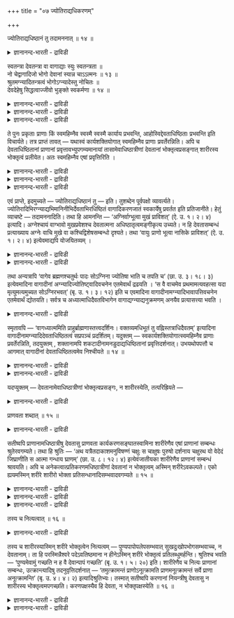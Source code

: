 +++
title = "०७ ज्योतिराद्यधिकरणम्"

+++

ज्योतिराद्यधिष्ठानं तु तदामननात् ॥ १४ ॥  
<details><summary>ज्ञानानन्द-भारती - द्राविडी</summary>

ज्योदिरात्यदिष्टानम् तु तदामऩनात् ॥ १४ ॥
</details>

स्वतन्त्रा देवतन्त्रा वा वागाद्याः स्युः स्वतन्त्रता ॥  
नो चेद्वागादिजो भोगो देवानां स्यान्न चाऽऽत्मनः ॥ १३ ॥  
श्रुतमग्न्यादितन्त्रत्वं भोगोऽग्न्यादेस्तु नोचितः ॥  
देवदेहेषु सिद्धत्वाज्जीवो भुङ्क्ते स्वकर्मणा ॥ १४ ॥  
<details><summary>ज्ञानानन्द-भारती - द्राविडी</summary>

--वैयासिग न्यायमाला
</details>

<details><summary>ज्ञानानन्द-भारती - द्राविडी</summary>

वाक्कु मुदलियवै स्वदन्दिरमायुळ्ळवैगळा? अल्लदु तेवर्गळुक्कु उळ्बट्टवैगळा? स्वदन्दिरम् ताऩ्, अप्पडियिल्लैयाऩाल्, वाक्कु मुदलियदाल् एऱ्पडुम् पोगम् तेवर्गळुक्कु ऎऩ्ऱु एऱ्पट्टु विडुम् (अन्द पोगम्) आत्मावुक्कु इल्लै (ऎऩ्ऱुम् एऱ्पट्टु विडुम्)।
</details>

<details><summary>ज्ञानानन्द-भारती - द्राविडी</summary>

उळ्बट्टिरुक्कुम् तऩ्मै वेदत्तिल् सॊल्लप्पट्टि रुक्किऱदु। तेवर्गळुडैय सरीरत्तिलेये पोगम् सित्तित् तिरुप्पदाल्, (इन्द) पोगमो अक्ऩि मुदलाऩ तेवर्गळुक्कु उसिदमागादु। जीवऩ् ताऩ् तऩ्ऩुडैय कर्माऩुसारमाग (पोगत्तै) अऩुबविक्किऱाऩ्।
</details>

ते पुनः प्रकृताः प्राणाः किं स्वमहिम्नैव स्वस्मै स्वस्मै कार्याय प्रभवन्ति, आहोस्विद्देवताधिष्ठिताः प्रभवन्ति इति विचार्यते। तत्र प्राप्तं तावत् — यथास्वं कार्यशक्तियोगात् स्वमहिम्नैव प्राणाः प्रवर्तेरन्निति। अपि च देवताधिष्ठितानां प्राणानां प्रवृत्तावभ्युपगम्यमानायां तासामेवाधिष्ठात्रीणां देवतानां भोक्तृत्वप्रसङ्गात् शारीरस्य भोक्तृत्वं प्रलीयेत। अतः स्वमहिम्नैव एषां प्रवृत्तिरिति ।

<details><summary>ज्ञानानन्द-भारती - द्राविडी</summary>

(इन्दिरियङ्गळ् ताङ्गळागवे स्वदन्दिरमाग तङ्गळ् कारियङ्गळैच् चॆय्गिऩ्ऱऩवा अल्लदु तेवदै कळुक्कुक् कट्टुप्पट्टु अवर्गळिऩ् अऩुक्रहत्ताल् सॆय्गिऩ्ऱऩवा ऎऩ्ऱु सन्देहम्। इन्दिरियङ्गळुक्कु सक्ति इरुप्पदाल् तेवदैगळुक्कुक् कट्टुप्पडामल् ताङ्गळागवेदाऩ् तङ्गळ् कारियङ्गळै सॆय्गिऩ्ऱऩ। तेवदैगळुक्कुक् कट्टुप्पट्टिरुक्कुमाऩाल् इन्द इन्दिरियङ्गळिऩ् सॆयल्गळाल् अदावदु पार्प्पदु, केट्पदु मुदलियवैगळाल् इन्द सरीरत्तिल् अन्द तेवदैगळुक्कुत्ताऩ् पोगम् एऱ्पडुमे तविर जीवऩुक्कु एऱ्पडादु ऎऩ्ऱु पूर्वबक्षम्। 'अक्ऩि वाक्काग आगि मुगत्तिल् पिरवेसित्तदु' इदु मुदलाऩ सुरुदिगळाल् अदिष्टाऩ तेवदैगळिऩ् अरुळाल्दाऩ् इन्दिरियङ्गळ् तङ्गळ् कारियङ्गळैच् चॆय्गिऩ्ऱऩ। इन्दिरियङ्गळ् ऎप्पॊऴुदुम् जीवऩुडऩ् सेर्न्दिरुप्पदाल्; जीवऩ्दाऩ् मुऱ्पिऱविगळिल् सॆय्द कर्माक्कळिऩ् पलऩै अऩुबविप् पदऱ्कागवे इन्द सरीरत्तिल् नुऴैन्दिरुप्पदाल् अदिष्टाऩ तेवदैगळिऩ् अनुक्रहत्ताल् सॆयल्दिऱऩ् पॆऱ्ऱ इन्दिरियङ्गळ् मूलम् जीवऩ् कर्मबलऩैयऩु पविक्किऱाऩ् ऎऩ्ऱु सॊल्वदुदाऩ् युक्तम्। मेलुम् सिऱन्द पुण्यङ्गळाल् उयर्न्द तेवप् पिऱवियैप् पॆऱ्ऱु अदिल् मेलाऩ पोगङ्गळै अऩुबविक्कुम् तेवदैगळ् मऩिद सरीरत्तिल् ताऴ्न्द पोगङ्गळैयऩुबविप्पदागच् चॊल्वदु युक्तमल्ल ऎऩ्ऱु सित्तान्दम्)।
</details>

<details><summary>ज्ञानानन्द-भारती - द्राविडी</summary>

पिरगिरुदमायुळ्ळ अन्द पिराणऩ्गळ् तङ्गळुडैय महिमैयिऩालेये तम् तम् कार्यम् सॆय्य सक्तियुळ्ळ वैगळा? अल्लदु, तेवदैगळाल् अदिष्टिक्कप्पट्टवर् कळागविरुन्दु सॆय्गिऱार्गळा? ऎऩ्ऱु विसारिक्कप्पडुगिऱदु।
</details>

<details><summary>ज्ञानानन्द-भारती - द्राविडी</summary>

पूर्वबक्षम्: तङ्गळ् कार्यत्तैच् चॆय्युम् सक्ति इरुप्पदाल् तङ्गळुडैय महिमैयिऩालेये पिराणऩ्गळ् पिरविरुत्तिक्किऩ्ऱऩ ऎऩ्ऱु एऱ्पडुगिऱदु। मेलुम्, तेवदैगळाल् अदिष्टिक्कप्पट्ट पिराणऩ्ग ळुक्कुप् पिरविरुत्ति ऎऩ्ऱु ऒप्पुक्कॊण्डाल्, अन्द अदिष्टादावाऩ तेवदैगळुक्कुत्ताऩ् पोक्त्रु (अऩुबविक्कुम्) तऩ्मै एऱ्पडुमाऩदिऩाल् जीवऩुक्कु अऩुबविक्कुम् तऩ्मै पोय्विडुम्। आगैयाल् इवैगळिऩ् पिरविरुत्ति तङ्गळुडैय महिमैयिऩाल्दाऩ्, ऎऩ्ऱु।
</details>

एवं प्राप्ते, इदमुच्यते — ज्योतिराद्यधिष्ठानं तु — इति। तुशब्देन पूर्वपक्षो व्यावर्त्यते। ज्योतिरादिभिरग्न्याद्यभिमानिनीभिर्देवताभिरधिष्ठितं वागादिकरणजातं स्वकार्येषु प्रवर्तत इति प्रतिजानीते। हेतुं व्याचष्टे — तदामननादिति। तथा हि आमनन्ति — ‘अग्निर्वाग्भूत्वा मुखं प्राविशत्’ (ऐ. उ. १। २। ४) इत्यादि। अग्नेश्चायं वाग्भावो मुखप्रवेशश्च देवतात्मना अधिष्ठातृत्वमङ्गीकृत्य उच्यते। न हि देवतासम्बन्धं प्रत्याख्याय अग्नेः वाचि मुखे वा कश्चिद्विशेषसम्बन्धो दृश्यते। तथा ‘वायुः प्राणो भूत्वा नासिके प्राविशत्’ (ऐ. उ. १। २। ४) इत्येवमाद्यपि योजयितव्यम् ।

<details><summary>ज्ञानानन्द-भारती - द्राविडी</summary>

सित्तान्दम्: इव्विदम् एऱ्पडुम्बोदु सॊल्लप् पडुगिऱदु। “आऩाल् ज्योदिस् मुदलियवैगळै अदिष्टाऩमाग उडैयदु” ऎऩ्ऱु। “आऩाल्” ऎऩ्ऱ सप्तत्तिऩाल् पूर्वबक्षम् विलक्कप्पडुगिऱदु। ज्योदिस् मुदलियवर्गळाल् अक्ऩि मुदलाऩ अबिमाऩि तेवदैगळाल्, अदिष्टिदमाय् इरुन्दु कॊण्डु वाक्कु मुदलाऩ इन्दिरिय समूहम् तङ्गळ् कार्यङ्गळिल् पिरविरुत्तिक्किऩ्ऱऩ ऎऩ्ऱु पिरदिक्ञै सॆय्गिऱार्।
</details>

<details><summary>ज्ञानानन्द-भारती - द्राविडी</summary>

'अदु सॊल्लियिरुप्पदाल्" ऎऩ्ऱु कारणत्तैच् चॊल्गिऱार्। “अक्ऩि वाक्काग आगि वायिल् पुगुन्ददु” (ऐत्रेय।II;४) ऎऩ्बदु मुदलाग अप्पडियल्लवा सॊल्गिऱार्गळ्? अक्ऩिक्कु इन्द वाक्काग आवदुम्। वायिल् पुगुवदुम् तेवदास्वरूबमाग अदिष्टादावाग इरुक्कुम् तऩ्मैयै अङ्गीगरित्तुच् चॊल्लप्पडुगिऱदु। तेवदा सम्बन्दमऩ्ऩियिल्, अक्ऩिक्कु वाक्किलो वायिलो ऎव्विद विसेष सम्बन्दमुम् काणप्पड विल्लै। अप्पडिये "वायु पिराणऩाग आगि इरण्डु मूक्कुत्तुवारङ्गळिलुम् पुगुन्ददु” (ऐत्रेय।II;४) ऎऩ्बदु मुदलाऩदुम् सेर्त्तुक्कॊळ्ळ वेण्डुम्।
</details>

तथा अन्यत्रापि ‘वागेव ब्रह्मणश्चतुर्थः पादः सोऽग्निना ज्योतिषा भाति च तपति च’ (छा. उ. ३। १८। ३) इत्येवमादिना वागादीनां अग्न्यादिज्योतिष्ट्वादिवचनेन एतमेवार्थं द्रढयति । ‘स वै वाचमेव प्रथमामत्यवहत्सा यदा मृत्युमत्यमुच्यत सोऽग्निरभवत्’ (बृ. उ. १। ३। १२) इति च एवमादिना वागादीनामग्न्यादिभावापत्तिवचनेन एतमेवार्थं द्योतयति। सर्वत्र च अध्यात्माधिदैवतविभागेन वागाद्यग्न्याद्यनुक्रमणम् अनयैव प्रत्यासत्त्या भवति ।

<details><summary>ज्ञानानन्द-भारती - द्राविडी</summary>

अप्पडिये वेऱिडत्तिलुम् “वाक्कुत्ताऩ् पिरह्मत्तिऩ् नाऩ्गावदु पादम्। अदु अक्ऩियागिऱ ज्योदिसिऩाल् पिरगासिक्किऱदु। तबिक्किऱदु"(सान्।III;१८-३) ऎऩ्बदु पोलुळ्ळ, वाक्कु मुदलियवैगळुक्कु अक्ऩि मुदलाऩवै ज्योदिस्साग पिरगासमाग इरुक्कुम् तऩ्मै मुदलियदै सॊल्लुम् वसऩङ्गळाल्, इन्द विषयत्तैये उऱुदिप्पडुत्तुगिऱदु। "अन्द पिराणऩ् उत्कीद कर्माविल् पिरदाऩमाऩ वाक्कैये मिरुत्युवैत् ताण्डि अऴैत्तुच्चॆऩ्ऱदु। अदु ऎप्पॊऴुदु मिरुत्युविलिरुन्दु विडुबट्टदो अप्पॊऴुदु अदु अक्ऩियाग आगिविट्टदु” (पिरुहत्।१;३-१२) ऎऩ्बदु पोलुळ्ळ, वाक्कु मुदलिय वैगळुक्कु अक्ऩि मुदलाऩ तऩ्मैयै अडैवदैच् चॊल्लुम् वसऩत्तिऩाल् इन्द विषयत्तैत्ताऩ् विळक्कुगिऱदु। ऎल्ला इडत्तिलुम् अत्यात्मम् अदिदैवदम् ऎऩ्ऱु पिरित्तु वाक्कु मुदलियदैयुम् अक्ऩि मुदलियदैयुम् सॊल्वदु इन्द सम्बन्दत्तिऩाल् ताऩ् एऱ्पडुगिऱदु।
</details>

स्मृतावपि — ‘वागध्यात्ममिति प्राहुर्ब्राह्मणास्तत्त्वदर्शिनः। वक्तव्यमधिभूतं तु वह्निस्तत्राधिदैवतम्’ इत्यादिना वागादीनामग्न्यादिदेवताधिष्ठितत्वं सप्रपञ्चं प्रदर्शितम्। यदुक्तम् — स्वकार्यशक्तियोगात्स्वमहिम्नैव प्राणाः प्रवर्तेरन्निति, तदयुक्तम् , शक्तानामपि शकटादीनामनडुदाद्यधिष्ठितानां प्रवृत्तिदर्शनात्। उभयथोपपत्तौ च आगमात् वागादीनां देवताधिष्ठितत्वमेव निश्चीयते ॥ १४ ॥

<details><summary>ज्ञानानन्द-भारती - द्राविडी</summary>

स्मिरुदियिलुम्गूड “तत्वत्तै अऱिन्द पिराह् मणर्गळ् वाक्कु अत्यात्मम्, सॊल्लप्पडुवदु अदिबूदम्, अक्ऩि। अदिदैवदम् ऎऩ्ऱु सॊल्गिऱार्गळ्” ऎऩ्बदु मुदलाऩदिऩाल् वाक्कु मुदलियवैगळुक्कु अक्ऩि मुदलिय तेवदैगळाल् अदिष्टिक्कप्पट्टिरुक्कुम् तऩ्मै विस्तारमाग काट्टप्पट्टिरुक्किऱदु।
</details>

<details><summary>ज्ञानानन्द-भारती - द्राविडी</summary>

तऩ्ऩुडैय कार्यत्तुक्कु सक्तियिरुप्पदाल् तऩ् महिमैयिऩालेये पिराणऩ्गळ् पिरविरुत्तिक्कला मॆऩ्ऱु ऎदु सॊल्लप्पट्टदो, अदु युक्तमिल्लै। सक्ति युळ्ळवैगळाग इरुन्दालुम् वण्डि मुदलियवैगळुक्कु माडु मुदलियदाल् अदिष्टिदमायिरुप्पवैगळुक्के पिरविरुत्ति काणप्पडुवदाल्। इरण्डु विदमागवुमि रुक्कला मॆऩ्ऱालुम्, वेदत्तिऩाल् तेवदैगळाल् अदिष्टिदम् ऎऩ्ऱे निच्चयिक्कप्पडुगिऱदु।
</details>

यदप्युक्तम् — देवतानामेवाधिष्ठात्रीणां भोक्तृत्वप्रसङ्गः, न शारीरस्येति, तत्परिह्रियते —

<details><summary>ज्ञानानन्द-भारती - द्राविडी</summary>

अदिष्टादाक्कळाऩ तेवदैगळुक्के (सरीरत्तिल्) अऩुबविक्कुम् तऩ्मै एऱ्पडुमॆऩ्ऱुम्, जीवऩुक्कु एऱ्पडादॆऩ्ऱुम्, ऎदु सॊल्लप्पट्टदो, अदु परिहरिक्कप्पडुगिऱदु।
</details>

प्राणवता शब्दात् ॥ १५ ॥  
<details><summary>ज्ञानानन्द-भारती - द्राविडी</summary>

प्राणवदा सप्तात् ॥ १५ ॥
</details>

सतीष्वपि प्राणानामधिष्ठात्रीषु देवतासु प्राणवता कार्यकरणसङ्घातस्वामिना शारीरेणैव एषां प्राणानां सम्बन्धः श्रुतेरवगम्यते। तथा हि श्रुतिः — ‘अथ यत्रैतदाकाशमनुविषण्णं चक्षुः स चाक्षुषः पुरुषो दर्शनाय चक्षुरथ यो वेदेदं जिघ्राणीति स आत्मा गन्धाय घ्राणम्’ (छा. उ. ८। १२। ४) इत्येवंजातीयका शारीरेणैव प्राणानां सम्बन्धं श्रावयति। अपि च अनेकत्वात्प्रतिकरणमधिष्ठात्रीणां देवतानां न भोक्तृत्वम् अस्मिन् शरीरेऽवकल्पते। एको ह्ययमस्मिन् शरीरे शारीरो भोक्ता प्रतिसन्धानादिसम्भवादवगम्यते ॥ १५ ॥

<details><summary>ज्ञानानन्द-भारती - द्राविडी</summary>

पिराणऩ्गळुक्कु अदिष्टादाक्कळाग तेवदैगळ् इरुन्दालुम्गूड, इन्द पिराणऩ्गळुक्कु पिराणऩुळ्ळ वऩाऩ, सरीरम् इन्दिरियङ्गळ् सेर्न्द कूट्टत्तिऩ् स्वाऩ्दाराऩ, (स्वामियाऩ) सारीरऩुडऩेये (जीवऩुड ऩेये) सम्बन्दम् सुरुदियिलिरुन्दु तॆरिगिऱदु।
</details>

<details><summary>ज्ञानानन्द-भारती - द्राविडी</summary>

अप्पडिये, “ऎङ्गे इन्द आगासत्तिल् पुगुन्दिरुक् किऱदो, अदु कण्; अन्द कण्णै अबिमाऩिप्पवऩ् साक्षुषीष् पुरुषऩ्; अवऩ् पार्प्पदऱ्कागक् कण्। इदै मुगर्गिऱेऩ् ऎऩ्ऱु ऎवऩ् अऱिगिऱाऩो अवऩ् आत्मा अवऩ् मुगर्वदऱ्काग मूक्कु" (सान्।VIII;१२-४) ऎऩ्बदु पोलुळ्ळ सुरुदिगळ् सारीरऩुडऩ्दाऩ् पिराणऩ्गळुक्कु सम्बन्दत्तैच् चॊल्गिऩ्ऱऩ।
</details>

<details><summary>ज्ञानानन्द-भारती - द्राविडी</summary>

तविरवुम्, ऒव्वॊरु इन्दिरियत्तिऱ्कुम् अदिष्टा तावायिरुक्कुम् तेवदैगळ् पलरायिरुप्पदाल्, इन्द सरीरत्तिल् अवर्गळुक्कु पोक्ता ऎऩ्ऱ तऩ्मै पॊरुन्दादु। इन्द सरीरत्तिल् (पार्क्किऱवऩे केट्पवऩ् ऎऩ्बदु पोल') पिरदि सन्दाऩम् मुदलियदु इरुप्पदाल् पोक्तावायिरुप्पदु सारीरऩाऩ ऒरुवऩे अल्लवा अऱियप्पडुगिऱाऩ्?
</details>

तस्य च नित्यत्वात् ॥ १६ ॥  
<details><summary>ज्ञानानन्द-भारती - द्राविडी</summary>

तस्य स नित्यत्वात् ॥ १६ ॥
</details>

तस्य च शारीरस्यास्मिन् शरीरे भोक्तृत्वेन नित्यत्वम् — पुण्यपापोपलेपसम्भवात् सुखदुःखोपभोगसम्भवाच्च, न देवतानाम्। ता हि परस्मिन्नैश्वरे पदेऽवतिष्ठमाना न हीनेऽस्मिन् शरीरे भोक्तृत्वं प्रतिलब्धुमर्हन्ति। श्रुतिश्च भवति — ‘पुण्यमेवामुं गच्छति न ह वै देवान्पापं गच्छति’ (बृ. उ. १। ५। २०) इति। शारीरेणैव च नित्यः प्राणानां सम्बन्धः, उत्क्रान्त्यादिषु तदनुवृत्तिदर्शनात् — ‘तमुत्क्रामन्तं प्राणोऽनूत्क्रामति प्राणमनूत्क्रामन्तं सर्वे प्राणा अनूत्क्रामन्ति’ (बृ. उ. ४। ४। २) इत्यादिश्रुतिभ्यः। तस्मात् सतीष्वपि करणानां नियन्त्रीषु देवतासु न शारीरस्य भोक्तृत्वमपगच्छति। करणपक्षस्यैव हि देवता, न भोक्तृपक्षस्येति ॥ १६ ॥

<details><summary>ज्ञानानन्द-भारती - द्राविडी</summary>

अन्द सारीरऩुक्कु इन्द सरीरत्तिल् पुण्य पाब सम्बन्दमिरुप्पदिऩालुम् सुग, तुक्कङ्गळिऩ् अऩुबव मिरुप्पदिऩालुम् पोक्ता ऎऩ्ऱ मुऱैयिल् नित्यत् तऩ्मै; इदु तेवदैगळुक्कु सम्बविक्कादु। अवर्गळो उत्तममाऩ ऐसुवर्यमुळ्ळ पदवियिल् इरुप्पवर्गळ्। इन्द कीऴ्बट्ट सरीरत्तिल् पोक्ता ऎऩ्ऱ तऩ्मैयै अडैवदु न्यायमागादु। सुरुदियुम् "पुण्यम्दाऩ् अवऩै अडैगिऱदु; पाबम् तेवर्गळै अडैगिऱ तिल्लै” (पिरुहत्।१;५-३) ऎऩ्ऱिरुक्किऱदु; सारीरऩुडऩ् ताऩ् पिराणऩ्गळुक्कु ऎप्पॊऴुदुम् सम्बन्दम्, वॆळिक्किळम्बुदल् मुदलिय समयङ्गळिल् अदऩ् कूडवेयिरुप्पदु काणप्पडुवदाल्, वॆळिक्किळम्बुम् अवऩै अऩुसरित्तु पिराणऩ् किळम्बुगिऱदु ; "वॆळिक्किळम्बुम् पिराणऩै अऩुसरित्तु ऎल्ला पिराणऩ्गळुम् वॆळिक्किळम्बुगिऩ्ऱऩ” (पिरुहत्।IV;४-२) ऎऩ्बदु मुदलाऩ सुरुदिगळाल्
</details>

<details><summary>ज्ञानानन्द-भारती - द्राविडी</summary>

आगैयाल् इन्दिरियङ्गळुक्कु - नियन्दाक्कळाग तेवदैगळ् इरुन्दबोदिलुम्, जीवऩुक्कु पोक्ता ऎऩ्ऱ तऩ्मै विलगुवदिल्लै। एऩॆऩ्ऱाल् करुवि ऎऩ्ऱ अंसत्तिऱ्कुत्ताऩ् तेवदैये तविर पोक्ता ऎऩ्ऱ अंसत्तिऱ्कु अल्ल, ऎऩ्ऱु।
</details>

